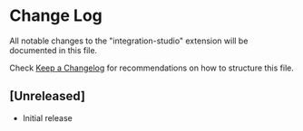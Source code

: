 # Change Log

All notable changes to the "integration-studio" extension will be documented in this file.

Check [Keep a Changelog](http://keepachangelog.com/) for recommendations on how to structure this file.

## [Unreleased]

- Initial release